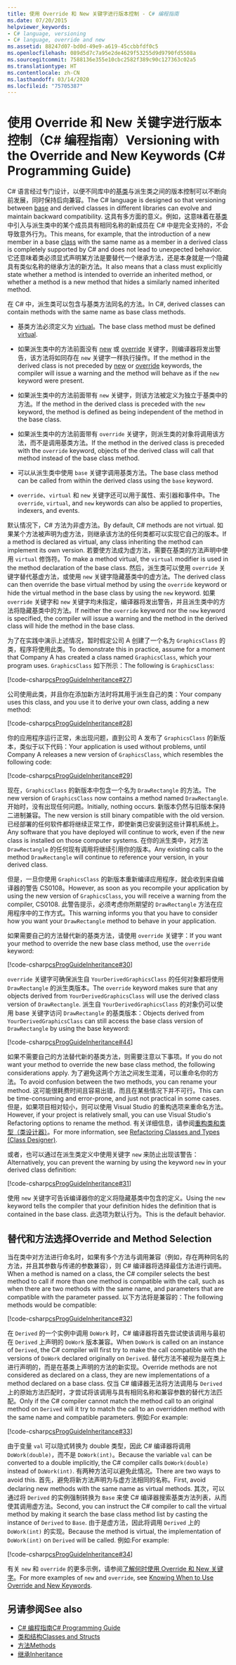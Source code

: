 ```yaml
---
title: 使用 Override 和 New 关键字进行版本控制 - C# 编程指南
ms.date: 07/20/2015
helpviewer_keywords:
- C# language, versioning
- C# language, override and new
ms.assetid: 88247d07-bd0d-49e9-a619-45ccbbfdf0c5
ms.openlocfilehash: 089d5d7c7a95e2de4629f53255d9d9790fd5508a
ms.sourcegitcommit: 7588136e355e10cbc2582f389c90c127363c02a5
ms.translationtype: HT
ms.contentlocale: zh-CN
ms.lasthandoff: 03/14/2020
ms.locfileid: "75705387"
---
```

# <a name="versioning-with-the-override-and-new-keywords-c-programming-guide"></a><span data-ttu-id="89198-102">使用 Override 和 New 关键字进行版本控制（C# 编程指南）</span><span class="sxs-lookup"><span data-stu-id="89198-102">Versioning with the Override and New Keywords (C# Programming Guide)</span></span>
<span data-ttu-id="89198-103">C# 语言经过专门设计，以便不同库中的[基类](../../language-reference/keywords/base.md)与派生类之间的版本控制可以不断向前发展，同时保持后向兼容。</span><span class="sxs-lookup"><span data-stu-id="89198-103">The C# language is designed so that versioning between [base](../../language-reference/keywords/base.md) and derived classes in different libraries can evolve and maintain backward compatibility.</span></span> <span data-ttu-id="89198-104">这具有多方面的意义。例如，这意味着在基[类](../../language-reference/keywords/class.md)中引入与派生类中的某个成员具有相同名称的新成员在 C# 中是完全支持的，不会导致意外行为。</span><span class="sxs-lookup"><span data-stu-id="89198-104">This means, for example, that the introduction of a new member in a base [class](../../language-reference/keywords/class.md) with the same name as a member in a derived class is completely supported by C# and does not lead to unexpected behavior.</span></span> <span data-ttu-id="89198-105">它还意味着类必须显式声明某方法是要替代一个继承方法，还是本身就是一个隐藏具有类似名称的继承方法的新方法。</span><span class="sxs-lookup"><span data-stu-id="89198-105">It also means that a class must explicitly state whether a method is intended to override an inherited method, or whether a method is a new method that hides a similarly named inherited method.</span></span>  
  
 <span data-ttu-id="89198-106">在 C# 中，派生类可以包含与基类方法同名的方法。</span><span class="sxs-lookup"><span data-stu-id="89198-106">In C#, derived classes can contain methods with the same name as base class methods.</span></span>  
  
- <span data-ttu-id="89198-107">基类方法必须定义为 [virtual](../../language-reference/keywords/virtual.md)。</span><span class="sxs-lookup"><span data-stu-id="89198-107">The base class method must be defined [virtual](../../language-reference/keywords/virtual.md).</span></span>  
  
- <span data-ttu-id="89198-108">如果派生类中的方法前面没有 [new](../../language-reference/keywords/new-modifier.md) 或 [override](../../language-reference/keywords/override.md) 关键字，则编译器将发出警告，该方法将如同存在 `new` 关键字一样执行操作。</span><span class="sxs-lookup"><span data-stu-id="89198-108">If the method in the derived class is not preceded by [new](../../language-reference/keywords/new-modifier.md) or [override](../../language-reference/keywords/override.md) keywords, the compiler will issue a warning and the method will behave as if the `new` keyword were present.</span></span>  
  
- <span data-ttu-id="89198-109">如果派生类中的方法前面带有 `new` 关键字，则该方法被定义为独立于基类中的方法。</span><span class="sxs-lookup"><span data-stu-id="89198-109">If the method in the derived class is preceded with the `new` keyword, the method is defined as being independent of the method in the base class.</span></span>  
  
- <span data-ttu-id="89198-110">如果派生类中的方法前面带有 `override` 关键字，则派生类的对象将调用该方法，而不是调用基类方法。</span><span class="sxs-lookup"><span data-stu-id="89198-110">If the method in the derived class is preceded with the `override` keyword, objects of the derived class will call that method instead of the base class method.</span></span>  
  
- <span data-ttu-id="89198-111">可以从派生类中使用 `base` 关键字调用基类方法。</span><span class="sxs-lookup"><span data-stu-id="89198-111">The base class method can be called from within the derived class using the `base` keyword.</span></span>  
  
- <span data-ttu-id="89198-112">`override`、`virtual` 和 `new` 关键字还可以用于属性、索引器和事件中。</span><span class="sxs-lookup"><span data-stu-id="89198-112">The `override`, `virtual`, and `new` keywords can also be applied to properties, indexers, and events.</span></span>  
  
 <span data-ttu-id="89198-113">默认情况下，C# 方法为非虚方法。</span><span class="sxs-lookup"><span data-stu-id="89198-113">By default, C# methods are not virtual.</span></span> <span data-ttu-id="89198-114">如果某个方法被声明为虚方法，则继承该方法的任何类都可以实现它自己的版本。</span><span class="sxs-lookup"><span data-stu-id="89198-114">If a method is declared as virtual, any class inheriting the method can implement its own version.</span></span> <span data-ttu-id="89198-115">若要使方法成为虚方法，需要在基类的方法声明中使用 `virtual` 修饰符。</span><span class="sxs-lookup"><span data-stu-id="89198-115">To make a method virtual, the `virtual` modifier is used in the method declaration of the base class.</span></span> <span data-ttu-id="89198-116">然后，派生类可以使用 `override` 关键字替代基虚方法，或使用 `new` 关键字隐藏基类中的虚方法。</span><span class="sxs-lookup"><span data-stu-id="89198-116">The derived class can then override the base virtual method by using the `override` keyword or hide the virtual method in the base class by using the `new` keyword.</span></span> <span data-ttu-id="89198-117">如果 `override` 关键字和 `new` 关键字均未指定，编译器将发出警告，并且派生类中的方法将隐藏基类中的方法。</span><span class="sxs-lookup"><span data-stu-id="89198-117">If neither the `override` keyword nor the `new` keyword is specified, the compiler will issue a warning and the method in the derived class will hide the method in the base class.</span></span>  
  
 <span data-ttu-id="89198-118">为了在实践中演示上述情况，暂时假定公司 A 创建了一个名为 `GraphicsClass` 的类，程序将使用此类。</span><span class="sxs-lookup"><span data-stu-id="89198-118">To demonstrate this in practice, assume for a moment that Company A has created a class named `GraphicsClass`, which your program uses.</span></span> <span data-ttu-id="89198-119">`GraphicsClass` 如下所示：</span><span class="sxs-lookup"><span data-stu-id="89198-119">The following is `GraphicsClass`:</span></span>  
  
 [!code-csharp[csProgGuideInheritance#27](~/samples/snippets/csharp/VS_Snippets_VBCSharp/csProgGuideInheritance/CS/Inheritance.cs#27)]  
  
 <span data-ttu-id="89198-120">公司使用此类，并且你在添加新方法时将其用于派生自己的类：</span><span class="sxs-lookup"><span data-stu-id="89198-120">Your company uses this class, and you use it to derive your own class, adding a new method:</span></span>  
  
 [!code-csharp[csProgGuideInheritance#28](~/samples/snippets/csharp/VS_Snippets_VBCSharp/csProgGuideInheritance/CS/Inheritance.cs#28)]  
  
 <span data-ttu-id="89198-121">你的应用程序运行正常，未出现问题，直到公司 A 发布了 `GraphicsClass` 的新版本，类似于以下代码：</span><span class="sxs-lookup"><span data-stu-id="89198-121">Your application is used without problems, until Company A releases a new version of `GraphicsClass`, which resembles the following code:</span></span>  
  
 [!code-csharp[csProgGuideInheritance#29](~/samples/snippets/csharp/VS_Snippets_VBCSharp/csProgGuideInheritance/CS/Inheritance.cs#29)]  
  
 <span data-ttu-id="89198-122">现在，`GraphicsClass` 的新版本中包含一个名为 `DrawRectangle` 的方法。</span><span class="sxs-lookup"><span data-stu-id="89198-122">The new version of `GraphicsClass` now contains a method named `DrawRectangle`.</span></span> <span data-ttu-id="89198-123">开始时，没有出现任何问题。</span><span class="sxs-lookup"><span data-stu-id="89198-123">Initially, nothing occurs.</span></span> <span data-ttu-id="89198-124">新版本仍然与旧版本保持二进制兼容。</span><span class="sxs-lookup"><span data-stu-id="89198-124">The new version is still binary compatible with the old version.</span></span> <span data-ttu-id="89198-125">已经部署的任何软件都将继续正常工作，即使新类已安装到这些计算机系统上。</span><span class="sxs-lookup"><span data-stu-id="89198-125">Any software that you have deployed will continue to work, even if the new class is installed on those computer systems.</span></span> <span data-ttu-id="89198-126">在你的派生类中，对方法 `DrawRectangle` 的任何现有调用将继续引用你的版本。</span><span class="sxs-lookup"><span data-stu-id="89198-126">Any existing calls to the method `DrawRectangle` will continue to reference your version, in your derived class.</span></span>  
  
 <span data-ttu-id="89198-127">但是，一旦你使用 `GraphicsClass` 的新版本重新编译应用程序，就会收到来自编译器的警告 CS0108。</span><span class="sxs-lookup"><span data-stu-id="89198-127">However, as soon as you recompile your application by using the new version of `GraphicsClass`, you will receive a warning from the compiler, CS0108.</span></span> <span data-ttu-id="89198-128">此警告提示，必须考虑你所期望的 `DrawRectangle` 方法在应用程序中的工作方式。</span><span class="sxs-lookup"><span data-stu-id="89198-128">This warning informs you that you have to consider how you want your `DrawRectangle` method to behave in your application.</span></span>  
  
 <span data-ttu-id="89198-129">如果需要自己的方法替代新的基类方法，请使用 `override` 关键字：</span><span class="sxs-lookup"><span data-stu-id="89198-129">If you want your method to override the new base class method, use the `override` keyword:</span></span>  
  
 [!code-csharp[csProgGuideInheritance#30](~/samples/snippets/csharp/VS_Snippets_VBCSharp/csProgGuideInheritance/CS/Inheritance.cs#30)]  
  
 <span data-ttu-id="89198-130">`override` 关键字可确保派生自 `YourDerivedGraphicsClass` 的任何对象都将使用 `DrawRectangle` 的派生类版本。</span><span class="sxs-lookup"><span data-stu-id="89198-130">The `override` keyword makes sure that any objects derived from `YourDerivedGraphicsClass` will use the derived class version of `DrawRectangle`.</span></span> <span data-ttu-id="89198-131">派生自 `YourDerivedGraphicsClass` 的对象仍可以使用 base 关键字访问 `DrawRectangle` 的基类版本：</span><span class="sxs-lookup"><span data-stu-id="89198-131">Objects derived from `YourDerivedGraphicsClass` can still access the base class version of `DrawRectangle` by using the base keyword:</span></span>  
  
 [!code-csharp[csProgGuideInheritance#44](~/samples/snippets/csharp/VS_Snippets_VBCSharp/csProgGuideInheritance/CS/Inheritance.cs#44)]  
  
 <span data-ttu-id="89198-132">如果不需要自己的方法替代新的基类方法，则需要注意以下事项。</span><span class="sxs-lookup"><span data-stu-id="89198-132">If you do not want your method to override the new base class method, the following considerations apply.</span></span> <span data-ttu-id="89198-133">为了避免这两个方法之间发生混淆，可以重命名你的方法。</span><span class="sxs-lookup"><span data-stu-id="89198-133">To avoid confusion between the two methods, you can rename your method.</span></span> <span data-ttu-id="89198-134">这可能很耗费时间且容易出错，而且在某些情况下并不可行。</span><span class="sxs-lookup"><span data-stu-id="89198-134">This can be time-consuming and error-prone, and just not practical in some cases.</span></span> <span data-ttu-id="89198-135">但是，如果项目相对较小，则可以使用 Visual Studio 的重构选项来重命名方法。</span><span class="sxs-lookup"><span data-stu-id="89198-135">However, if your project is relatively small, you can use Visual Studio's Refactoring options to rename the method.</span></span> <span data-ttu-id="89198-136">有关详细信息，请参阅[重构类和类型（类设计器）](/visualstudio/ide/class-designer/refactoring-classes-and-types)。</span><span class="sxs-lookup"><span data-stu-id="89198-136">For more information, see [Refactoring Classes and Types (Class Designer)](/visualstudio/ide/class-designer/refactoring-classes-and-types).</span></span>  
  
 <span data-ttu-id="89198-137">或者，也可以通过在派生类定义中使用关键字 `new` 来防止出现该警告：</span><span class="sxs-lookup"><span data-stu-id="89198-137">Alternatively, you can prevent the warning by using the keyword `new` in your derived class definition:</span></span>  
  
 [!code-csharp[csProgGuideInheritance#31](~/samples/snippets/csharp/VS_Snippets_VBCSharp/csProgGuideInheritance/CS/Inheritance.cs#31)]  
  
 <span data-ttu-id="89198-138">使用 `new` 关键字可告诉编译器你的定义将隐藏基类中包含的定义。</span><span class="sxs-lookup"><span data-stu-id="89198-138">Using the `new` keyword tells the compiler that your definition hides the definition that is contained in the base class.</span></span> <span data-ttu-id="89198-139">此选项为默认行为。</span><span class="sxs-lookup"><span data-stu-id="89198-139">This is the default behavior.</span></span>  
  
## <a name="override-and-method-selection"></a><span data-ttu-id="89198-140">替代和方法选择</span><span class="sxs-lookup"><span data-stu-id="89198-140">Override and Method Selection</span></span>  
 <span data-ttu-id="89198-141">当在类中对方法进行命名时，如果有多个方法与调用兼容（例如，存在两种同名的方法，并且其参数与传递的参数兼容），则 C# 编译器将选择最佳方法进行调用。</span><span class="sxs-lookup"><span data-stu-id="89198-141">When a method is named on a class, the C# compiler selects the best method to call if more than one method is compatible with the call, such as when there are two methods with the same name, and parameters that are compatible with the parameter passed.</span></span> <span data-ttu-id="89198-142">以下方法将是兼容的：</span><span class="sxs-lookup"><span data-stu-id="89198-142">The following methods would be compatible:</span></span>  
  
 [!code-csharp[csProgGuideInheritance#32](~/samples/snippets/csharp/VS_Snippets_VBCSharp/csProgGuideInheritance/CS/Inheritance.cs#32)]  
  
 <span data-ttu-id="89198-143">在 `Derived` 的一个实例中调用 `DoWork` 时，C# 编译器将首先尝试使该调用与最初在 `Derived` 上声明的 `DoWork` 版本兼容。</span><span class="sxs-lookup"><span data-stu-id="89198-143">When `DoWork` is called on an instance of `Derived`, the C# compiler will first try to make the call compatible with the versions of `DoWork` declared originally on `Derived`.</span></span> <span data-ttu-id="89198-144">替代方法不被视为是在类上进行声明的，而是在基类上声明的方法的新实现。</span><span class="sxs-lookup"><span data-stu-id="89198-144">Override methods are not considered as declared on a class, they are new implementations of a method declared on a base class.</span></span> <span data-ttu-id="89198-145">仅当 C# 编译器无法将方法调用与 `Derived` 上的原始方法匹配时，才尝试将该调用与具有相同名称和兼容参数的替代方法匹配。</span><span class="sxs-lookup"><span data-stu-id="89198-145">Only if the C# compiler cannot match the method call to an original method on `Derived` will it try to match the call to an overridden method with the same name and compatible parameters.</span></span> <span data-ttu-id="89198-146">例如:</span><span class="sxs-lookup"><span data-stu-id="89198-146">For example:</span></span>  
  
 [!code-csharp[csProgGuideInheritance#33](~/samples/snippets/csharp/VS_Snippets_VBCSharp/csProgGuideInheritance/CS/Inheritance.cs#33)]  
  
 <span data-ttu-id="89198-147">由于变量 `val` 可以隐式转换为 double 类型，因此 C# 编译器将调用 `DoWork(double)`，而不是 `DoWork(int)`。</span><span class="sxs-lookup"><span data-stu-id="89198-147">Because the variable `val` can be converted to a double implicitly, the C# compiler calls `DoWork(double)` instead of `DoWork(int)`.</span></span> <span data-ttu-id="89198-148">有两种方法可以避免此情况。</span><span class="sxs-lookup"><span data-stu-id="89198-148">There are two ways to avoid this.</span></span> <span data-ttu-id="89198-149">首先，避免将新方法声明为与虚方法相同的名称。</span><span class="sxs-lookup"><span data-stu-id="89198-149">First, avoid declaring new methods with the same name as virtual methods.</span></span> <span data-ttu-id="89198-150">其次，可以通过将 `Derived` 的实例强制转换为 `Base` 来使 C# 编译器搜索基类方法列表，从而使其调用虚方法。</span><span class="sxs-lookup"><span data-stu-id="89198-150">Second, you can instruct the C# compiler to call the virtual method by making it search the base class method list by casting the instance of `Derived` to `Base`.</span></span> <span data-ttu-id="89198-151">由于是虚方法，因此将调用 `Derived` 上的 `DoWork(int)` 的实现。</span><span class="sxs-lookup"><span data-stu-id="89198-151">Because the method is virtual, the implementation of `DoWork(int)` on `Derived` will be called.</span></span> <span data-ttu-id="89198-152">例如:</span><span class="sxs-lookup"><span data-stu-id="89198-152">For example:</span></span>  
  
 [!code-csharp[csProgGuideInheritance#34](~/samples/snippets/csharp/VS_Snippets_VBCSharp/csProgGuideInheritance/CS/Inheritance.cs#34)]  
  
 <span data-ttu-id="89198-153">有关 `new` 和 `override` 的更多示例，请参阅[了解何时使用 Override 和 New 关键字](./knowing-when-to-use-override-and-new-keywords.md)。</span><span class="sxs-lookup"><span data-stu-id="89198-153">For more examples of `new` and `override`, see [Knowing When to Use Override and New Keywords](./knowing-when-to-use-override-and-new-keywords.md).</span></span>  
  
## <a name="see-also"></a><span data-ttu-id="89198-154">另请参阅</span><span class="sxs-lookup"><span data-stu-id="89198-154">See also</span></span>

- [<span data-ttu-id="89198-155">C# 编程指南</span><span class="sxs-lookup"><span data-stu-id="89198-155">C# Programming Guide</span></span>](../index.md)
- [<span data-ttu-id="89198-156">类和结构</span><span class="sxs-lookup"><span data-stu-id="89198-156">Classes and Structs</span></span>](./index.md)
- [<span data-ttu-id="89198-157">方法</span><span class="sxs-lookup"><span data-stu-id="89198-157">Methods</span></span>](./methods.md)
- [<span data-ttu-id="89198-158">继承</span><span class="sxs-lookup"><span data-stu-id="89198-158">Inheritance</span></span>](./inheritance.md)
